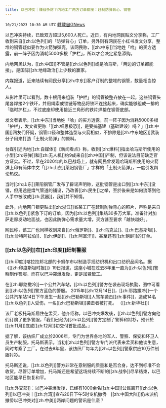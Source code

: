 ```yaml
---
title: 以巴冲突｜赚战争财？内地工厂两方订单都接：赶制防弹背心、钢管
---
```

`10/21/2023 10:30 AM UTC` [轉載自GNews](https://gnews.org/articles/1863695)

以巴冲突持续，已致双方超过5,600人死亡。近日，有内地网民贴文分享称，工厂收到来自[[zh:以色列]]的「防弹背心」订单，另外则有网民在小红书发文分享，整堆的钢管疑似要作为火箭弹弹壳，该网民称，[[zh:中东]]当地姓「哈」的买方透露，前一阵子因为消耗5000多根「护栏」，所以才会决定紧急添购。

内地网民认为，[[zh:中国]]不管是[[zh:以色列]]或是哈马斯，「两边的订单都能接」，是国际[[zh:地缘政治]]上少数的赢家。

内媒报道，近来陆续有网民分享[[zh:中东]]客户订制的整堆的钢管，数量相当惊人。

从影片里可以看到，数十根用来组装「护栏」的钢管被整齐放在一起，这些钢管头尾各焊接2个铁环，并用绳索或锁链等物品将铁环连接起来，确实能够组成一排的「临时护栏」，不过底座却使用接近三角形的铁片焊接在钢管底部。

发文者表示，[[zh:中东]]当地姓「哈」的买方透露，前一阵子因为消耗5000多根「护栏」，发文者更称「[[zh:细思极恐]]，是要搞基建（基础建设）吗？」[[zh:中国]]网友们怀疑，钢管口径和整体造型与火箭相似，不排除是[[zh:中东地区]]武装分子用来打造「土制火箭弹」的原料。

台媒引述内地[[zh:自媒体]]《新闻看点》称，收到[[zh:爆料]]指出哈马斯所使用的小型[[zh:导弹]]和[[zh:无人机]]约9成来自[[zh:中国]]产制，但该说法目前缺乏官方证实。不过，早在2020年的以巴战场上，就有网民曾发现哈玛斯所使用的火箭弹上印有简体中文「[[zh:山东]]莱阳钢管厂」字样的「土制火箭弹」，一度引发舆论热议。

当时[[zh:山东]]莱阳钢管厂发布了辟谣声明称，这批钢管是出口到[[zh:中东]]没错，但用途是煤气管道的铺设，乃改善[[zh:民生]]之举，至於後来是如何流落到他人手中被改成[[zh:武器]]，我们并不知情。

此外，内地网ㄇ银更贴出[[zh:浙江]]省某工厂在赶制防弹背心的照片，声称是来自[[zh:以色列]]紧急下订的订单，因为[[zh:以色列]]集结30多万大军，准备针对加萨走廊发动地面战，也因此防弹心需求量大增，买方甚至要求「越快越好」。

网民称，该工厂也同样收到来自[[zh:俄罗斯]]、[[zh:乌克兰]]、[[zh:巴基斯坦]]、[[zh:沙特阿拉伯]]、[[zh:伊朗]]、[[zh:阿富汗]]，甚至还有[[zh:朝鲜]]的订单。

### **[[zh:以色列]]在[[zh:印度]]赶制警服**

[[zh:印度]]喀拉拉邦北部的卡努尔市以制造手摇纺织机和出口纺织品闻名。据《[[zh:印度斯坦时报]]》19日报道，这座小城在过去8年里一直为[[zh:以色列]]警察制作警服，而在以巴冲突爆发後，更是加紧赶工。

在[[zh:耶路撒冷]]一个公共汽车站，[[zh:以色列]]警方在袭击现场执勤，图中可看到[[zh:以色列]]警方蓝色的警服。 2015年[[zh:12月14日]]，[[zh:耶路撒冷]]一个公共汽车站14日下午发生一起[[zh:巴勒斯坦]]人驾车袭击[[zh:事件]]，造成14名[[zh:以色列]]人受伤，一名[[zh:巴勒斯坦]]袭击者被打死。 （[[zh:新华社]]）

该厂老板托马斯居住在孟买，他介绍称，以巴冲突爆发後，[[zh:以色列]]警方向他们订购了更多警服，「我们已经为[[zh:以色列]]警方定制了警裤和衬衫，预计於[[zh:11月]]底或[[zh:12月]]初交付首批成品。」

据了解，该纺织厂成立於2006年，专门为世界各地的军人、警察、保安和环卫人员生产制服。托马斯表示，当初[[zh:以色列]]警方专门派代表来孟买和他谈生意，同时考察了工厂。在过去8年里，该纺织厂每年为[[zh:以色列]]警察供应10万件制服衬衫。

托马斯还说，[[zh:以色列]]警方非常在意制服的质量和是否合身，达不到标准不会收货。尽管订单增加，托马斯还是希望这场持续不断的[[zh:战争]]尽早结束，以巴地区能早日恢复和平。

[[zh:外交部]]：以巴冲突爆发後，已经有1000余名[[zh:中国]]公民离开[[zh:以色列]]以巴冲突｜[[zh:台湾]]宣布20日下午5时专机撤侨　[[zh:中国大陆]]仍未派机撤侨以巴冲突对[[zh:中美]]两岸问题的警讯是什麽？
